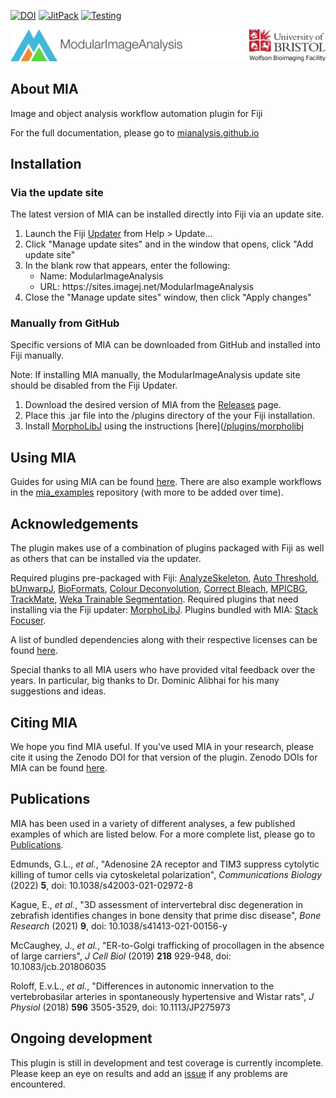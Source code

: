 <!-- [![TravisCI](https://travis-ci.org/mianalysis/mia.svg?branch=master)](https://travis-ci.org/mianalysis/mia) -->
[![DOI](https://zenodo.org/badge/DOI/10.5281/zenodo.1201372.svg)](https://doi.org/10.5281/zenodo.1201320)
[![JitPack](https://jitpack.io/v/mianalysis/mia.svg)](https://jitpack.io/#mianalysis/mia/)
[![Testing](https://github.com/mianalysis/mia/actions/workflows/tests.yml/badge.svg)](https://github.com/mianalysis/mia/actions/workflows/tests.yml)


[![Wolfson Bioimaging](./src/main/resources/images/Logo_text_UoB_128.png)](http://www.bristol.ac.uk/wolfson-bioimaging/)

About MIA
------------
Image and object analysis workflow automation plugin for Fiji

For the full documentation, please go to [mianalysis.github.io](https://mianalysis.github.io)


Installation
------------
### Via the update site
The latest version of MIA can be installed directly into Fiji via an update site.
1. Launch the Fiji [Updater](https://imagej.net/Updater) from Help > Update...
2. Click "Manage update sites" and in the window that opens, click "Add update site" 
3. In the blank row that appears, enter the following:
    - Name: ModularImageAnalysis
    - URL: https:/[]()/sites.imagej.net/ModularImageAnalysis
4. Close the "Manage update sites" window, then click "Apply changes"

### Manually from GitHub
Specific versions of MIA can be downloaded from GitHub and installed into Fiji manually.

Note: If installing MIA manually, the ModularImageAnalysis update site should be disabled from the Fiji Updater.
1. Download the desired version of MIA from the [Releases](https://github.com/mianalysis/mia/releases) page.
2. Place this .jar file into the /plugins directory of the your Fiji installation.
3. Install [MorphoLibJ](http://imagej.net/plugins/morpholibj) using the instructions [here]([/plugins/morpholibj](http://imagej.net/plugins/morpholibj#installation)

Using MIA
------------
Guides for using MIA can be found [here](https://mianalysis.github.io/mia/html/guides/guides.html).  There are also example workflows in the [mia_examples](https://github.com/mianalysis/mia_examples) repository (with more to be added over time).


Acknowledgements
------------
The plugin makes use of a combination of plugins packaged with Fiji as well as others that can be installed via the updater.

Required plugins pre-packaged with Fiji: [AnalyzeSkeleton](https://github.com/fiji/AnalyzeSkeleton), [Auto Threshold](https://github.com/fiji/Auto_Threshold), [bUnwarpJ](https://github.com/fiji/bUnwarpJ), [BioFormats](https://github.com/openmicroscopy/bioformats), [Colour Deconvolution](https://github.com/fiji/Colour_Deconvolution), [Correct Bleach](https://github.com/fiji/CorrectBleach), [MPICBG](https://github.com/axtimwalde/mpicbg), [TrackMate](https://github.com/fiji/TrackMate), [Weka Trainable Segmentation](https://github.com/fiji/Trainable_Segmentation).  Required plugins that need installing via the Fiji updater: [MorphoLibJ](https://github.com/ijpb/MorphoLibJ).  Plugins bundled with MIA: [Stack Focuser](https://imagej.nih.gov/ij/plugins/stack-focuser.html).

A list of bundled dependencies along with their respective licenses can be found [here](https://htmlpreview.github.io/?https://github.com/mianalysis/mia/blob/master/target/site/dependencies.html).

Special thanks to all MIA users who have provided vital feedback over the years.  In particular, big thanks to Dr. Dominic Alibhai for his many suggestions and ideas.

Citing MIA
------------
We hope you find MIA useful.  If you've used MIA in your research, please cite it using the Zenodo DOI for that version of the plugin.  Zenodo DOIs for MIA can be found [here](https://doi.org/10.5281/zenodo.1201320).

Publications
------------
MIA has been used in a variety of different analyses, a few published examples of which are listed below. For a more complete list, please go to [Publications](https://mianalysis.github.io/mia/html/publications.html).

Edmunds, G.L., _et al._, "Adenosine 2A receptor and TIM3 suppress cytolytic killing of tumor cells via cytoskeletal polarization", _Communications Biology_ (2022) **5**, doi: 10.1038/s42003-021-02972-8

Kague, E., _et al._, "3D assessment of intervertebral disc degeneration in zebrafish identifies changes in bone density that prime disc disease", _Bone Research_ (2021) **9**, doi: 10.1038/s41413-021-00156-y

McCaughey, J., _et al._, "ER-to-Golgi trafficking of procollagen in the absence of large carriers", _J Cell Biol_ (2019) **218** 929-948, doi: 10.1083/jcb.201806035

Roloff, E.v.L., _et al._, "Differences in autonomic innervation to the vertebrobasilar arteries in spontaneously hypertensive and Wistar rats", _J Physiol_ (2018) **596** 3505-3529, doi: 10.1113/JP275973

Ongoing development
------------
This plugin is still in development and test coverage is currently incomplete.  Please keep an eye on results and add an [issue](https://github.com/mianalysis/mia/issues) if any problems are encountered.

